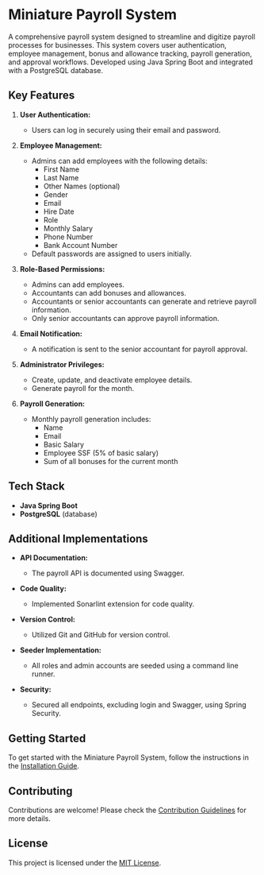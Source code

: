 # Miniature Payroll System

A comprehensive payroll system designed to streamline and digitize payroll processes for businesses. This system covers user authentication, employee management, bonus and allowance tracking, payroll generation, and approval workflows. Developed using Java Spring Boot and integrated with a PostgreSQL database.

## Key Features

1. **User Authentication:**
   - Users can log in securely using their email and password.

2. **Employee Management:**
   - Admins can add employees with the following details:
     - First Name
     - Last Name
     - Other Names (optional)
     - Gender
     - Email
     - Hire Date
     - Role
     - Monthly Salary
     - Phone Number
     - Bank Account Number
   - Default passwords are assigned to users initially.

3. **Role-Based Permissions:**
   - Admins can add employees.
   - Accountants can add bonuses and allowances.
   - Accountants or senior accountants can generate and retrieve payroll information.
   - Only senior accountants can approve payroll information.

4. **Email Notification:**
   - A notification is sent to the senior accountant for payroll approval.

5. **Administrator Privileges:**
   - Create, update, and deactivate employee details.
   - Generate payroll for the month.

6. **Payroll Generation:**
   - Monthly payroll generation includes:
     - Name
     - Email
     - Basic Salary
     - Employee SSF (5% of basic salary)
     - Sum of all bonuses for the current month

## Tech Stack

- **Java Spring Boot**
- **PostgreSQL** (database)

## Additional Implementations

- **API Documentation:**
  - The payroll API is documented using Swagger.

- **Code Quality:**
  - Implemented Sonarlint extension for code quality.

- **Version Control:**
  - Utilized Git and GitHub for version control.

- **Seeder Implementation:**
  - All roles and admin accounts are seeded using a command line runner.

- **Security:**
  - Secured all endpoints, excluding login and Swagger, using Spring Security.

## Getting Started

To get started with the Miniature Payroll System, follow the instructions in the [Installation Guide](docs/installation-guide.md).

## Contributing

Contributions are welcome! Please check the [Contribution Guidelines](CONTRIBUTING.md) for more details.

## License

This project is licensed under the [MIT License](LICENSE).
